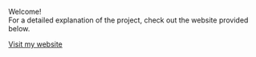 Welcome!\
For a detailed explanation of the project, check out the website provided below.

[Visit my website](https://spangle-earthquake-4ee.notion.site/Factory-Planning-164105fb297a803eb436d31f2495c45f)
